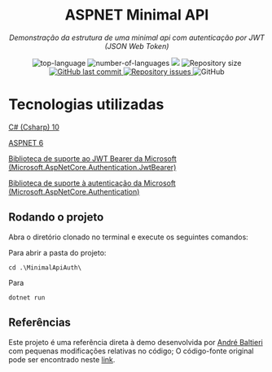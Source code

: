 <h1 align="center">ASPNET Minimal API</h1>
<p align="center"><i>Demonstração da estrutura de uma minimal api com autenticação por JWT (JSON Web Token)</i></p>
<p align="center" display="inline-block">
  <img src="https://img.shields.io/github/languages/top/BrewertonSantos/ASPNET-Minimal-API" alt="top-language"/>
  <img src="https://img.shields.io/github/languages/count/BrewertonSantos/ASPNET-Minimal-API.svg" alt="number-of-languages"/>
  <a href="https://www.codacy.com/gh/BrewertonSantos/ASPNET-Minimal-API/dashboard?utm_source=github.com&amp;utm_medium=referral&amp;utm_content=BrewertonSantos/ASPNET-Minimal-API&amp;utm_campaign=Badge_Grade"><img src="https://app.codacy.com/project/badge/Grade/a148a172d5b6471098a0f0166b08e542"/></a>
  <img alt="Repository size" src="https://img.shields.io/github/repo-size/BrewertonSantos/ASPNET-Minimal-API.svg">
  <a href="https://github.com/BrewertonSantos/ASPNET-Minimal-API/commits/master">
    <img alt="GitHub last commit" src="https://img.shields.io/github/last-commit/BrewertonSantos/ASPNET-Minimal-API.svg">
  </a>

  <a href="https://github.com/Editora-Artigos/article-model">
    <img alt="Repository issues" src="https://img.shields.io/github/issues/BrewertonSantos/ASPNET-Minimal-API.svg">
  </a>

  <img alt="GitHub" src="https://img.shields.io/github/license/BrewertonSantos/ASPNET-Minimal-API.svg">
  </p>
</p>

# Tecnologias utilizadas
[C# (Csharp) 10](https://devblogs.microsoft.com/dotnet/welcome-to-csharp-10/)

[ASPNET 6](https://dotnet.microsoft.com/en-us/download/dotnet/6.0)

[Biblioteca de suporte ao JWT Bearer da Microsoft (Microsoft.AspNetCore.Authentication.JwtBearer)](https://www.nuget.org/packages/Microsoft.AspNetCore.Authentication.JwtBearer/7.0.0-preview.3.22178.4)

[Biblioteca de suporte à autenticação da Microsoft (Microsoft.AspNetCore.Authentication)](https://www.nuget.org/packages/Microsoft.AspNetCore.Authentication/)

## Rodando o projeto

Abra o diretório clonado no terminal e execute os seguintes comandos:

Para abrir a pasta do projeto:

```console
cd .\MinimalApiAuth\
```

Para

```console
dotnet run
```

## Referências

Este projeto é uma referência direta à demo desenvolvida por [André Baltieri](https://github.com/andrebaltieri) com pequenas modificações relativas no código; O código-fonte original pode ser encontrado neste [link](https://github.com/andrebaltieri/minimal-apis-auth-jwt-bearer).
